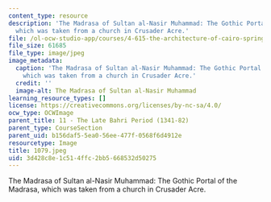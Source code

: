 ```yaml
---
content_type: resource
description: 'The Madrasa of Sultan al-Nasir Muhammad: The Gothic Portal of the Madrasa,
  which was taken from a church in Crusader Acre.'
file: /ol-ocw-studio-app/courses/4-615-the-architecture-of-cairo-spring-2002/3d428c8e1c514ffc2bb5668532d50275_1079.jpeg
file_size: 61685
file_type: image/jpeg
image_metadata:
  caption: 'The Madrasa of Sultan al-Nasir Muhammad: The Gothic Portal of the Madrasa,
    which was taken from a church in Crusader Acre.'
  credit: ''
  image-alt: The Madrasa of Sultan al-Nasir Muhammad
learning_resource_types: []
license: https://creativecommons.org/licenses/by-nc-sa/4.0/
ocw_type: OCWImage
parent_title: 11 - The Late Bahri Period (1341-82)
parent_type: CourseSection
parent_uid: b156daf5-5ea0-56ee-477f-0568f6d4912e
resourcetype: Image
title: 1079.jpeg
uid: 3d428c8e-1c51-4ffc-2bb5-668532d50275
---
```

The Madrasa of Sultan al-Nasir Muhammad: The Gothic Portal of the Madrasa, which was taken from a church in Crusader Acre.